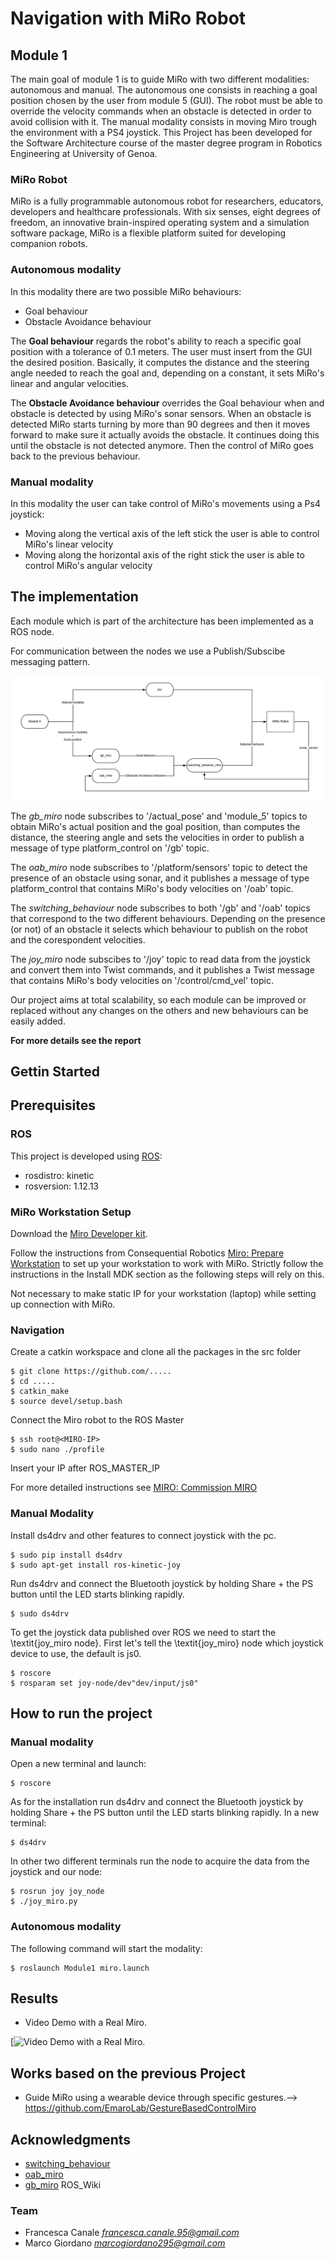  # Navigation with MiRo Robot

 ## Module 1
 The main goal of module 1 is to guide MiRo with two different modalities: autonomous and manual.
 The autonomous one consists in reaching a goal position chosen by the user from module 5 (GUI). The robot must be able to override the velocity commands when an obstacle is detected in order to avoid collision with it.
 The manual modality consists in moving Miro trough the environment with a PS4 joystick.
 This Project has been developed for the Software Architecture course of the master degree program in Robotics Engineering at University of Genoa.

 ### MiRo Robot
 MiRo is a fully programmable autonomous robot for researchers, educators, developers and healthcare professionals. With six senses, eight   degrees of freedom, an innovative brain-inspired operating system and a simulation software package, MiRo is a flexible platform suited for developing companion robots.


 ### Autonomous modality
 
 In this modality there are two possible MiRo behaviours:
 * Goal behaviour
 * Obstacle Avoidance behaviour
 
 The **Goal behaviour** regards the robot's ability to reach a specific goal position with a tolerance of 0.1 meters. The user must insert from the GUI the desired position.
 Basically, it computes the distance and the steering angle needed to reach the goal and, depending on a constant, it sets MiRo's linear and angular velocities.

 The **Obstacle Avoidance behaviour** overrides the Goal behaviour when and obstacle is detected by using MiRo's sonar sensors.
 When an obstacle is detected MiRo starts turning by more than 90 degrees and then it moves forward to make sure it actually avoids the obstacle. It continues doing this until the obstacle is not detected anymore.
 Then the control of MiRo goes back to the previous behaviour.

 ### Manual modality

 In this modality the user can take control of MiRo's movements using a Ps4 joystick:
 * Moving along the vertical axis of the left stick the user is able to control MiRo's linear velocity
 * Moving along the horizontal axis of the right stick the user is able to control MiRo's angular velocity

 ## The implementation 

 Each module which is part of the architecture has been implemented as a ROS node.

 For communication between the nodes we use a Publish/Subscibe messaging pattern.
<p align="center">
 <img src="Module1.jpeg"/>
</p>

 The *gb_miro* node subscribes to '/actual_pose'  and 'module_5' topics to obtain MiRo's actual position and the goal position, than computes the distance, the steering angle and sets the velocities in order to publish a message of type platform_control on '/gb' topic.  

 The *oab_miro* node subscribes to '/platform/sensors' topic to detect the presence of an obstacle using sonar, and it publishes a message of type platform_control that contains MiRo's body velocities on '/oab' topic. 
 
 The *switching_behaviour* node subscribes to both '/gb' and '/oab' topics that correspond to the two different behaviours.
 Depending on the presence (or not) of an obstacle it selects which behaviour to publish on the robot and the corespondent velocities.

 The *joy_miro* node subscibes to '/joy' topic to read data from the joystick and convert them into Twist commands, and it publishes a Twist message that contains MiRo's body velocities on '/control/cmd_vel' topic. 

 Our project aims at total scalability, so each module can be improved or replaced without any changes on the others and new behaviours can be easily added. 
 
  **For more details see the report**
 ## Gettin Started

 ## Prerequisites

 ### ROS
This project is developed using [ROS](http://wiki.ros.org/kinetic/Installation/Ubuntu):
* rosdistro: kinetic
* rosversion: 1.12.13

 ### MiRo Workstation Setup
Download the [Miro Developer kit](http://labs.consequentialrobotics.com/miro/mdk/).

Follow the instructions from Consequential Robotics [Miro: Prepare Workstation](https://consequential.bitbucket.io/Developer_Preparation_Prepare_workstation.html) to set up your workstation to work with MiRo. 
Strictly follow the instructions in the Install MDK section as the following steps will rely on this.

Not necessary to make static IP for your workstation (laptop) while setting up connection with MiRo.

 ### Navigation

Create a catkin workspace and clone all the packages in the src folder

```
$ git clone https://github.com/.....
$ cd .....
$ catkin_make
$ source devel/setup.bash
```

 Connect the Miro robot to the ROS Master

```
$ ssh root@<MIRO-IP> 
$ sudo nano ./profile
```
 Insert your IP after ROS_MASTER_IP

For more detailed instructions see [MIRO: Commission MIRO](https://consequential.bitbucket.io/Developer_Preparation_Commission_MIRO.html)

 ### Manual Modality
Install ds4drv and other features to connect joystick with the pc.

```
$ sudo pip install ds4drv
$ sudo apt-get install ros-kinetic-joy
```

 Run ds4drv and connect the Bluetooth joystick by holding Share + the PS button until the LED starts blinking rapidly.

```
$ sudo ds4drv
```

 To get the joystick data published over ROS we need to start the \textit{joy\_miro node}. First let's tell the \textit{joy\_miro} node which joystick device to use, the default is js0. 

```
$ roscore
$ rosparam set joy-node/dev"dev/input/js0"
```

 ## How to run the project

 ### Manual modality
Open a new terminal and launch:

```
$ roscore
```

As for the installation run ds4drv and connect the Bluetooth joystick by holding Share + the PS button until the LED starts blinking rapidly.
In a new terminal:

```
$ ds4drv
```

In other two different terminals run the node to acquire the data from the joystick and our node:

```
$ rosrun joy joy_node
$ ./joy_miro.py
```

 ### Autonomous modality
The following command will start the modality:

```
$ roslaunch Module1 miro.launch
```


## Results
* Video Demo with a Real Miro.

[![Video Demo with a Real Miro]().


## Works based on the previous Project
* Guide MiRo using a wearable device through specific gestures.--> https://github.com/EmaroLab/GestureBasedControlMiro

## Acknowledgments

* [switching_behaviour](https://github.com/EmaroLab/GestureBasedControlMiro) 
* [oab_miro](https://github.com/EmaroLab/GestureBasedControlMiro) 
* [gb_miro](https://github.com/clebercoutof/turtlesim_cleaner)  ROS_Wiki



### Team
* Francesca Canale *francesca.canale.95@gmail.com*
* Marco Giordano *marcogiordano295@gmail.com*
